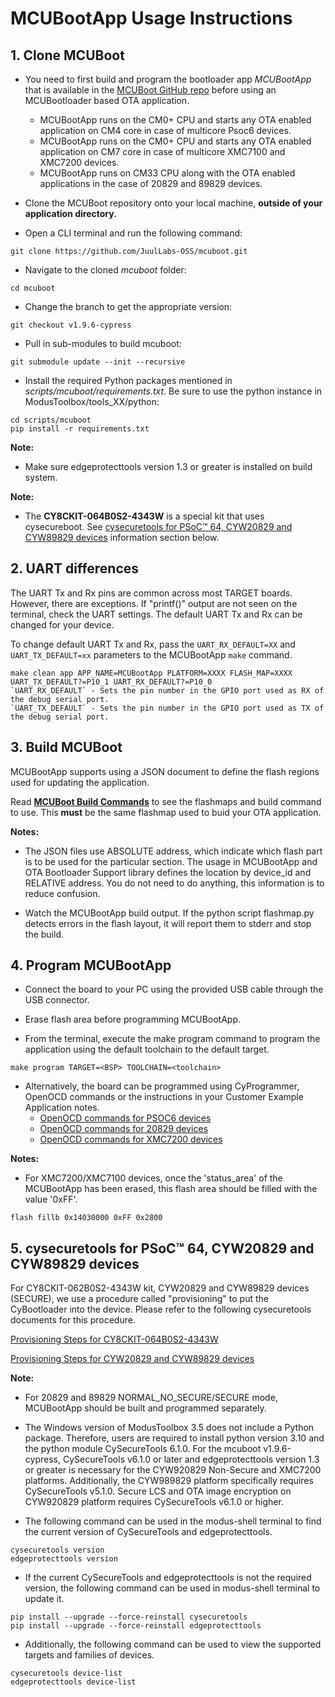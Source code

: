 # MCUBootApp Usage Instructions


## 1. Clone MCUBoot

- You need to first build and program the bootloader app *MCUBootApp* that is available in the [MCUBoot GitHub repo](https://github.com/mcu-tools/mcuboot) before using an MCUBootloader based OTA application.

    - MCUBootApp runs on the CM0+ CPU and starts any OTA enabled application on CM4 core in case of multicore Psoc6 devices.
    - MCUBootApp runs on the CM0+ CPU and starts any OTA enabled application on CM7 core in case of multicore XMC7100 and XMC7200 devices.
    - MCUBootApp runs on CM33 CPU along with the OTA enabled applications in the case of 20829 and 89829 devices.

- Clone the MCUBoot repository onto your local machine, **outside of your application directory.**

-  Open a CLI terminal and run the following command:
```
git clone https://github.com/JuulLabs-OSS/mcuboot.git
```

- Navigate to the cloned *mcuboot* folder:
```
cd mcuboot
```

- Change the branch to get the appropriate version:
```
git checkout v1.9.6-cypress
```

- Pull in sub-modules to build mcuboot:
```
git submodule update --init --recursive
```

- Install the required Python packages mentioned in *scripts/mcuboot/requirements.txt*. Be sure to use the python instance in ModusToolbox/tools_XX/python:
```
cd scripts/mcuboot
pip install -r requirements.txt
```
<b>Note:</b>
- Make sure edgeprotecttools version 1.3 or greater is installed on build system.

<b>Note:</b>
- The **CY8CKIT-064B0S2-4343W** is a special kit that uses cysecureboot. See [cysecuretools for PSoC™ 64, CYW20829 and CYW89829 devices](#5-cysecuretools-for-psoc-64-and-cyw20829-devices) information section below.

## 2. UART differences

The UART Tx and Rx pins are common across most TARGET boards. However, there are exceptions. If "printf()" output are not seen on the terminal, check the UART settings. The default UART Tx and Rx can be changed for your device. </b>

To change default UART Tx and Rx, pass the `UART_RX_DEFAULT=XX` and `UART_TX_DEFAULT=xx` parameters to the MCUBootApp `make` command.
```
make clean app APP_NAME=MCUBootApp PLATFORM=XXXX FLASH_MAP=XXXX UART_TX_DEFAULT?=P10_1 UART_RX_DEFAULT?=P10_0
`UART_RX_DEFAULT` - Sets the pin number in the GPIO port used as RX of the debug serial port.
`UART_TX_DEFAULT` - Sets the pin number in the GPIO port used as TX of the debug serial port.
```

## 3. Build MCUBoot

MCUBootApp supports using a JSON document to define the flash regions used for updating the application.

Read **[MCUBoot Build Commands](./MCUBOOT_BUILD_COMMANDS.md)** to see the flashmaps and build command to use. This ****must**** be the same flashmap used to buid your OTA application.

<b>Notes:</b>
- The JSON files use ABSOLUTE address, which indicate which flash part is to be used for the particular section. The usage in MCUBootApp and OTA Bootloader Support library defines the location by device_id and RELATIVE address. You do not need to do anything, this information is to reduce confusion.

- Watch the MCUBootApp build output. If the python script flashmap.py detects errors in the flash layout, it will report them to stderr and stop the build.

## 4. Program MCUBootApp

- Connect the board to your PC using the provided USB cable through the USB connector.

- Erase flash area before programming MCUBootApp.

- From the terminal, execute the make program command to program the application using the default toolchain to the default target.
```
make program TARGET=<BSP> TOOLCHAIN=<toolchain>
```

- Alternatively, the board can be programmed using CyProgrammer, OpenOCD commands or the instructions in your Customer Example Application notes.
    - [OpenOCD commands for PSOC6 devices](https://github.com/mcu-tools/mcuboot/blob/v1.9.3-cypress/boot/cypress/platforms/PSOC6.md#using-openocd-from-command-line)
    - [OpenOCD commands for 20829 devices](https://github.com/mcu-tools/mcuboot/blob/v1.9.3-cypress/boot/cypress/platforms/CYW20829.md#using-openocd-from-command-line)
    - [OpenOCD commands for XMC7200 devices](https://github.com/mcu-tools/mcuboot/blob/v1.9.3-cypress/boot/cypress/platforms/XMC7000.md#xmc7000-secure-boot-configuration-description)

<b>Notes:</b>
- For XMC7200/XMC7100 devices, once the 'status_area' of the MCUBootApp has been erased, this flash area should be filled with the value '0xFF'.
```
flash fillb 0x14030000 0xFF 0x2800
```

## 5. cysecuretools for PSoC™ 64, CYW20829 and CYW89829 devices

For CY8CKIT-062B0S2-4343W kit, CYW20829 and CYW89829 devices (SECURE), we use a procedure called "provisioning" to put the CyBootloader into the device. Please refer to the following cysecuretools documents for this procedure.

[Provisioning Steps for CY8CKIT-064B0S2-4343W](https://github.com/Infineon/cysecuretools/blob/master/docs/README_PSOC64.md)

[Provisioning Steps for CYW20829 and CYW89829 devices](https://github.com/Infineon/cysecuretools/blob/master/docs/README_CYW20829.md)

<b>Note:</b>
- For 20829 and 89829 NORMAL_NO_SECURE/SECURE mode, MCUBootApp should be built and programmed separately.

- The Windows version of ModusToolbox 3.5 does not include a Python package. Therefore, users are required to install python version 3.10 and the python module CySecureTools 6.1.0. For the mcuboot v1.9.6-cypress, CySecureTools v6.1.0 or later and edgeprotecttools version 1.3 or greater is necessary for the CYW920829 Non-Secure and XMC7200 platforms. Additionally, the CYW989829 platform specifically requires CySecureTools v5.1.0. Secure LCS and OTA image encryption on CYW920829 platform requires CySecureTools v6.1.0 or higher.

- The following command can be used in the modus-shell terminal to find the current version of CySecureTools and edgeprotecttools.
````
cysecuretools version
edgeprotecttools version
````

- If the current CySecureTools and edgeprotecttools is not the required version, the following command can be used in modus-shell terminal to update it.
````
pip install --upgrade --force-reinstall cysecuretools
pip install --upgrade --force-reinstall edgeprotecttools
````

- Additionally, the following command can be used to view the supported targets and families of devices.
````
cysecuretools device-list
edgeprotecttools device-list
````
